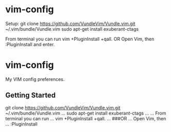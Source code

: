 # vim-config
Setup:
git clone https://github.com/VundleVim/Vundle.vim.git ~/.vim/bundle/Vundle.vim
sudo apt-get install exuberant-ctags

From terminal you can run vim +PluginInstall +qall.
OR
Open Vim, then :PluginInstall and enter.

# vim-config

My VIM config preferences.

## Getting Started

git clone https://github.com/VundleVim/Vundle.vim.git ~/.vim/bundle/Vundle.vim
...
sudo apt-get install exuberant-ctags
...
...
From terminal you can run 
...
vim +PluginInstall +qall.
...
###OR
...
Open Vim, then 
...
:PluginInstall

